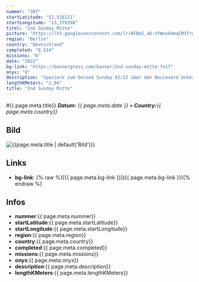 ```yaml
---
nummer: "397"
startLatitude: "52,516121"
startLongitude: "13,379398"
titel: "2nd Sunday Mitte"
picture: "https://lh3.googleusercontent.com/lr/AFBm1_aO-VYWnxkUmqCM3frwf7QWpQEVGXlaI1E2vHuDuZbDCrkcjYEWLFGs9maovGfVtt4FYVUCwG0Qk6eCVk02vVQkQ3hqMP9XFFlxejaUUyM-rELNUa51J_iGkHZZgXdYi9ETtp_SO5F01weHM-F7xBnTJbVeGVyFdTz7p7doB_nOPDAWmnZ5R4UxhliuTeHMulcnBWRmmMDoWs2UTcfafUXh66710x01uNCg5knF4KwYDnexvDGA2U6RoP0Vk-NCzQDRJ7-3DvcKAQSJrmstr-jz07y5897OeN7HQ43Xu3MA38drsbTrD5ON44oqEdhFrIywMH3mOaFa8RqDY37vNlll5bNZkLRVJVFjpC9u_TM7HT3ZjkoLSw4yNp38wzUHpgy1Egc04wrHeUjbCaakk-K9Dlvjn3bwX4uhAh2I52KYZ9J6RxFADpYMHyiMtLyCVUbIrv2f_xmWZZ_SzjqunjNPF-wRP_W-hzZMRTyiYKC6K2lX256e91ibZFqcdZGwRa6xjdWD4lYwTTkxCr4v4-EDp0VnIy8hevyUgCoyMhZ-2HafsoDOrXGxy4F34OODoH08qdIiYUQDtARr_NoE0TSWCh7V3t4zpATn0x6rNxRyBKjDpmLlE7zhGo3tFGCnHHvfqghCmt8912VZzVENBfzUEZ61u8THxEZXiWzFmjOwfYYQyvoZ9AmESuF9qiwpkEb54PeRsSjOHhJeoGf18MECIg_Q2xA8TCowRmPv28-A-HCcAn52-ovCPvj8WQaF_Vo2Sky4JIed0jKa32lEimGJgaDKX809S9DkFa3pJygfwSwzaseLbntYvB9BRUyMN6grh4NcCjprYoT_eplm3eTaww2Fz3oPq25k"
region: "Berlin"
country: "Deutschland"
completed: "8.514"
missions: "6"
date: "2022"
bg-link: "https://bannergress.com/banner/2nd-sunday-mitte-fe1f"
onyx: "0"
description: "Spaziere zum Second Sunday 02/22 über den Boulevard Unter den Linden im Bezitk Mitte."
lengthKMeters: "2,04"
title: "2nd Sunday Mitte"
---
```


#{{ page.meta.title}}
_**Datum:** {{ page.meta.date }} • **Country:**{{ page.meta.country}}_

## Bild
![{{page.meta.title | default('Bild')}}]({{page.meta.picture}})

## Links
- **bg-link**: {% raw %}[{{ page.meta.bg-link }}]({{ page.meta.bg-link }}){% endraw %}

## Infos
- **nummer**:{{ page.meta.nummer}}
- **startLatitude**:{{ page.meta.startLatitude}}
- **startLongitude**:{{ page.meta.startLongitude}}
- **region**:{{ page.meta.region}}
- **country**:{{ page.meta.country}}
- **completed**:{{ page.meta.completed}}
- **missions**:{{ page.meta.missions}}
- **onyx**:{{ page.meta.onyx}}
- **description**:{{ page.meta.description}}
- **lengthKMeters**:{{ page.meta.lengthKMeters}}

